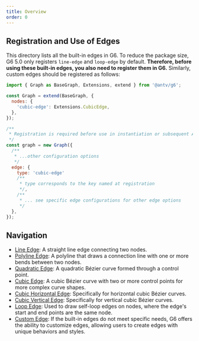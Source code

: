 ```yaml
---
title: Overview
order: 0
---
```


## Registration and Use of Edges

This directory lists all the built-in edges in G6. To reduce the package size, G6 5.0 only registers `line-edge` and `loop-edge` by default. **Therefore, before using these built-in edges, you also need to register them in G6.** Similarly, custom edges should be registered as follows:

```javascript
import { Graph as BaseGraph, Extensions, extend } from '@antv/g6';

const Graph = extend(BaseGraph, {
  nodes: {
    'cubic-edge': Extensions.CubicEdge,
  },
});

/**
 * Registration is required before use in instantiation or subsequent API calls
 */
const graph = new Graph({
  /**
   * ...other configuration options
   */
  edge: {
    type: 'cubic-edge'
    /**
     * type corresponds to the key named at registration
     */,
    /**
     * ... see specific edge configurations for other edge options
     */
  },
});
```

## Navigation

- [Line Edge](./LineEdge.en.md): A straight line edge connecting two nodes.
- [Polyline Edge](./PolylineEdge.en.md): A polyline that draws a connection line with one or more bends between two nodes.
- [Quadratic Edge](./QuadraticEdge.en.md): A quadratic Bézier curve formed through a control point.
- [Cubic Edge](./CubicEdge.en.md): A cubic Bézier curve with two or more control points for more complex curve shapes.
- [Cubic Horizontal Edge](./CubicHorizontalEdge.en.md): Specifically for horizontal cubic Bézier curves.
- [Cubic Vertical Edge](./CubicVerticalEdge.en.md): Specifically for vertical cubic Bézier curves.
- [Loop Edge](./LoopEdge.en.md): Used to draw self-loop edges on nodes, where the edge's start and end points are the same node.
- [Custom Edge](./CustomEdge.en.md): If the built-in edges do not meet specific needs, G6 offers the ability to customize edges, allowing users to create edges with unique behaviors and styles.
